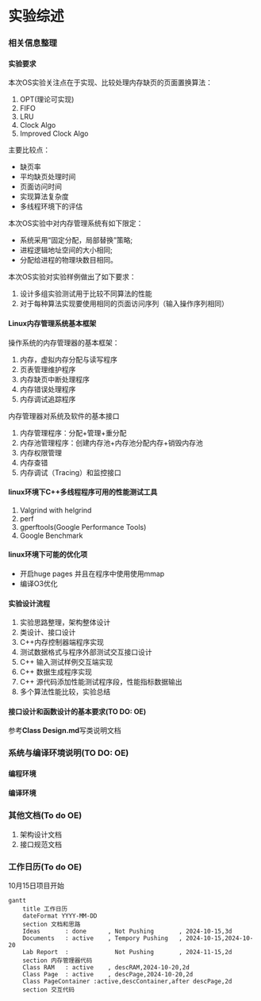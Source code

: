 <!--
   Copyright (C) 2024  All rights reserved.

   Author        : OceanEyeFF
   Email         : fdch00@163.com
   File Name     : Project Overview.md
   Last Modified : 2024-10-20 02:37
   Describe      : 

-->

实验综述
====

### 相关信息整理

#### 实验要求

本次OS实验关注点在于实现、比较处理内存缺页的页面置换算法：
1. OPT(理论可实现)
2. FIFO
3. LRU
4. Clock Algo
5. Improved Clock Algo

主要比较点：
* 缺页率
* 平均缺页处理时间
* 页面访问时间
* 实现算法复杂度
* 多线程环境下的评估

本次OS实验中对内存管理系统有如下限定：
* 系统采用“固定分配，局部替换”策略;
* 进程逻辑地址空间的大小相同;
* 分配给进程的物理块数目相同。

本次OS实验对实验样例做出了如下要求：
1. 设计多组实验测试用于比较不同算法的性能
2. 对于每种算法实现要使用相同的页面访问序列（输入操作序列相同）

#### Linux内存管理系统基本框架

操作系统的内存管理器的基本框架：
1. 内存，虚拟内存分配与读写程序
2. 页表管理维护程序
3. 内存缺页中断处理程序
4. 内存错误处理程序
5. 内存调试追踪程序

内存管理器对系统及软件的基本接口
1. 内存管理程序：分配+管理+重分配
2. 内存池管理程序：创建内存池+内存池分配内存+销毁内存池
3. 内存权限管理
4. 内存查错
5. 内存调试（Tracing）和监控接口

#### linux环境下C++多线程程序可用的性能测试工具

1. Valgrind with helgrind
2. perf
3. gperftools(Google Performance Tools)
4. Google Benchmark

#### linux环境下可能的优化项

* 开启huge pages 并且在程序中使用使用mmap
* 编译O3优化

#### 实验设计流程

1. 实验思路整理，架构整体设计
2. 类设计、接口设计
3. C++内存控制器端程序实现
4. 测试数据格式与程序外部测试交互接口设计
5. C++ 输入测试样例交互端实现
5. C++ 数据生成程序实现
6. C++ 源代码添加性能测试程序段，性能指标数据输出
7. 多个算法性能比较，实验总结

#### 接口设计和函数设计的基本要求(TO DO: OE)

参考**Class Design.md**写类说明文档

### 系统与编译环境说明(TO DO: OE)

#### 编程环境

#### 编译环境

### 其他文档(To do OE)

1. 架构设计文档
2. 接口规范文档

### 工作日历(To do OE)

10月15日项目开始

```mermaid
gantt
	title 工作日历
	dateFormat YYYY-MM-DD
	section 文档和思路
	Ideas		: done		, Not Pushing		, 2024-10-15,3d
	Documents	: active	, Tempory Pushing	, 2024-10-15,2024-10-20
	Lab Report 	: 			  Not Pushing		, 2024-11-15,2d
	section 内存管理器代码
	Class RAM	: active	, descRAM,2024-10-20,2d
	Class Page	: active	, descPage,2024-10-20,2d
	Class PageContainer	:active,descContainer,after descPage,2d
	section 交互代码
```
